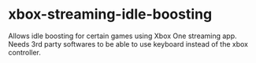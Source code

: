 # xbox-streaming-idle-boosting
Allows idle boosting for certain games using Xbox One streaming app. Needs 3rd party softwares to be able to use keyboard instead of the xbox controller.
